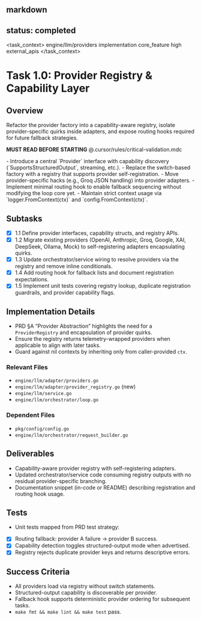 ## markdown

## status: completed

<task_context>
<domain>engine/llm/providers</domain>
<type>implementation</type>
<scope>core_feature</scope>
<complexity>high</complexity>
<dependencies>external_apis</dependencies>
</task_context>

# Task 1.0: Provider Registry & Capability Layer

## Overview

Refactor the provider factory into a capability-aware registry, isolate provider-specific quirks inside adapters, and expose routing hooks required for future fallback strategies.

<critical>**MUST READ BEFORE STARTING** @.cursor/rules/critical-validation.mdc</critical>

<requirements>
- Introduce a central `Provider` interface with capability discovery (`SupportsStructuredOutput`, streaming, etc.).
- Replace the switch-based factory with a registry that supports provider self-registration.
- Move provider-specific hacks (e.g., Groq JSON handling) into provider adapters.
- Implement minimal routing hook to enable fallback sequencing without modifying the loop core yet.
- Maintain strict context usage via `logger.FromContext(ctx)` and `config.FromContext(ctx)`.
</requirements>

## Subtasks

- [x] 1.1 Define provider interfaces, capability structs, and registry APIs.
- [x] 1.2 Migrate existing providers (OpenAI, Anthropic, Groq, Google, XAI, DeepSeek, Ollama, Mock) to self-registering adapters encapsulating quirks.
- [x] 1.3 Update orchestrator/service wiring to resolve providers via the registry and remove inline conditionals.
- [x] 1.4 Add routing hook for fallback lists and document registration expectations.
- [x] 1.5 Implement unit tests covering registry lookup, duplicate registration guardrails, and provider capability flags.

## Implementation Details

- PRD §A “Provider Abstraction” highlights the need for a `ProviderRegistry` and encapsulation of provider quirks.
- Ensure the registry returns telemetry-wrapped providers when applicable to align with later tasks.
- Guard against nil contexts by inheriting only from caller-provided `ctx`.

### Relevant Files

- `engine/llm/adapter/providers.go`
- `engine/llm/adapter/provider_registry.go` (new)
- `engine/llm/service.go`
- `engine/llm/orchestrator/loop.go`

### Dependent Files

- `pkg/config/config.go`
- `engine/llm/orchestrator/request_builder.go`

## Deliverables

- Capability-aware provider registry with self-registering adapters.
- Updated orchestrator/service code consuming registry outputs with no residual provider-specific branching.
- Documentation snippet (in-code or README) describing registration and routing hook usage.

## Tests

- Unit tests mapped from PRD test strategy:
- [x] Routing fallback: provider A failure → provider B success.
- [x] Capability detection toggles structured-output mode when advertised.
- [x] Registry rejects duplicate provider keys and returns descriptive errors.

## Success Criteria

- All providers load via registry without switch statements.
- Structured-output capability is discoverable per provider.
- Fallback hook supports deterministic provider ordering for subsequent tasks.
- `make fmt && make lint && make test` pass.
